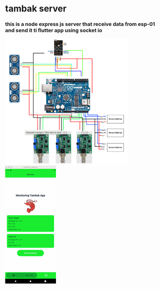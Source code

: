 # tambak server

### this is a node express js server that receive data from esp-01 and send it ti flutter app using socket io

![alt text](image.png)
![alt text](image-1.png)